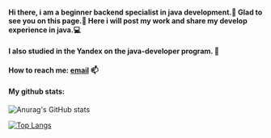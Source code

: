 #### Hi there, i am a beginner backend specialist in java development.👋 Glad to see you on this page.🤡 Here i will post my work and share my develop experience in java.💻
#### I also studied in the Yandex on the java-developer program. 🌱
#### How to reach me: <a href="ovabor1991@gmail.com">email</a> 📫

#### My github stats:
![Anurag's GitHub stats](https://github-readme-stats.vercel.app/api?username=Ovarbor&show_icons=true)



[![Top Langs](https://github-readme-stats.vercel.app/api/top-langs/?username=Ovarbor&layout=compact)](https://github.com/anuraghazra/github-readme-stats)

<!--
**Ovarbor/Ovarbor** is a ✨ _special_ ✨ repository because its `README.md` (this file) appears on your GitHub profile.

Here are some ideas to get you started:

- 🔭 I’m currently working on ...
- 🌱 I’m currently learning ...
- 👯 I’m looking to collaborate on ...
- 🤔 I’m looking for help with ...
- 💬 Ask me about ...
- 📫 How to reach me: <a href="mailto:vlad@webref.ru">Текст ссылки</a>
- 😄 Pronouns: ...
- ⚡ Fun fact: ...
-->
